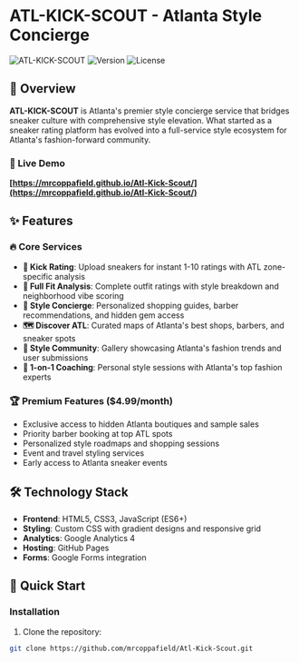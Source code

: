 # ATL-KICK-SCOUT - Atlanta Style Concierge

![ATL-KICK-SCOUT](https://img.shields.io/badge/ATL--Style-Concierge-gold)
![Version](https://img.shields.io/badge/Version-2.0-blue)
![License](https://img.shields.io/badge/License-MIT-green)

## 🎯 Overview

**ATL-KICK-SCOUT** is Atlanta's premier style concierge service that bridges sneaker culture with comprehensive style elevation. What started as a sneaker rating platform has evolved into a full-service style ecosystem for Atlanta's fashion-forward community.

### 🚀 Live Demo
**[https://mrcoppafield.github.io/Atl-Kick-Scout/](https://mrcoppafield.github.io/Atl-Kick-Scout/)**

## ✨ Features

### 🔥 Core Services
- **👟 Kick Rating**: Upload sneakers for instant 1-10 ratings with ATL zone-specific analysis
- **👔 Full Fit Analysis**: Complete outfit ratings with style breakdown and neighborhood vibe scoring
- **💎 Style Concierge**: Personalized shopping guides, barber recommendations, and hidden gem access
- **🗺️ Discover ATL**: Curated maps of Atlanta's best shops, barbers, and sneaker spots
- **👥 Style Community**: Gallery showcasing Atlanta's fashion trends and user submissions
- **🎯 1-on-1 Coaching**: Personal style sessions with Atlanta's top fashion experts

### 🏆 Premium Features ($4.99/month)
- Exclusive access to hidden Atlanta boutiques and sample sales
- Priority barber booking at top ATL spots
- Personalized style roadmaps and shopping sessions
- Event and travel styling services
- Early access to Atlanta sneaker events

## 🛠️ Technology Stack

- **Frontend**: HTML5, CSS3, JavaScript (ES6+)
- **Styling**: Custom CSS with gradient designs and responsive grid
- **Analytics**: Google Analytics 4
- **Hosting**: GitHub Pages
- **Forms**: Google Forms integration

## 🚀 Quick Start

### Installation
1. Clone the repository:
```bash
git clone https://github.com/mrcoppafield/Atl-Kick-Scout.git
